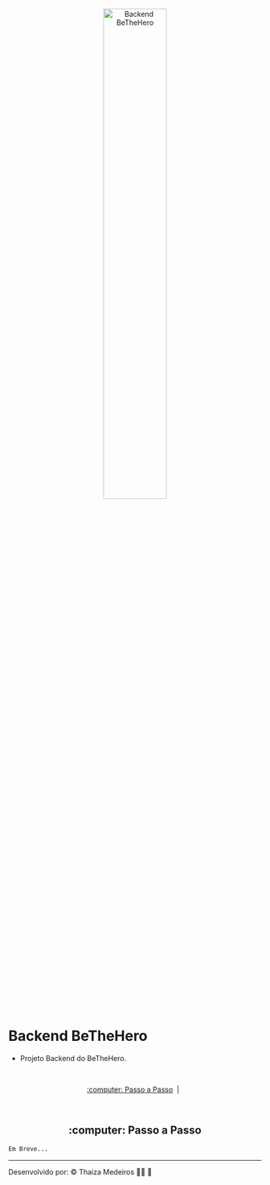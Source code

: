 <p align="center">
  <img src="../imagens/backend.png" alt="Backend BeTheHero" title="Backend BeTheHero" style="vertical-align:top; margin:6px 4px;" width="50%">
</p><br />

# Backend BeTheHero

- Projeto Backend do BeTheHero.

<br />

<p align="center">
  <a href="#rodando"> :computer: Passo a Passo</a>&nbsp;&nbsp;|&nbsp;&nbsp;
</p>

<br />

<div id="rodando" align="center">
    <h2> :computer: Passo a Passo</h2>
</div>

```bash
Em Breve...
```

---

Desenvolvido por: :copyright: Thaiza Medeiros :woman_technologist: :purple_heart:
